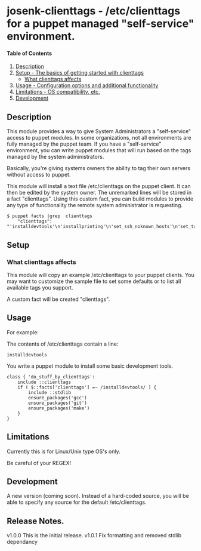 # josenk-clienttags - /etc/clienttags for a puppet managed  "self-service" environment.

#### Table of Contents

1. [Description](#description)
1. [Setup - The basics of getting started with clienttags](#setup)
    * [What clienttags affects](#what-clienttags-affects)
1. [Usage - Configuration options and additional functionality](#usage)
1. [Limitations - OS compatibility, etc.](#limitations)
1. [Development](#development)

## Description

This module provides a way to give System Administrators a "self-service" 
access to puppet modules.  In some organizations, not all environments are
fully managed by the puppet team.  If you have a "self-service" environment,
you can write puppet modules that will run based on the tags managed by 
the system administrators.

Basically, you're giving systems owners the ability to tag their own servers
without access to puppet.

This module will install a text file /etc/clienttags on the puppet client.  It
can then be edited by the system owner.   The unremarked lines will be stored 
in a fact "clienttags".   Using this custom fact, you can build modules to 
provide any type of functionality the remote system administrator is requesting.

```
$ puppet facts |grep  clienttags
    "clienttags": "'installdevtools'\n'installprinting'\n'set_ssh_noknown_hosts'\n'set_tuned_performance'\n'vmware_guest'",

```

## Setup

### What clienttags affects 

This module will copy an example /etc/clienttags to your puppet clients. You
may want to customize the sample file to set some defaults or to list all 
available tags you support.

A custom fact will be created "clienttags".

## Usage

For example:

The contents of /etc/clienttags contain a line:
```
installdevtools
```


You write a puppet module to install some basic development tools.
```
class { 'do_stuff_by_clienttags':
    include ::clienttags
    if ( $::facts['clienttags'] =~ /installdevtools/ ) {
        include ::stdlib
        ensure_packages('gcc')
        ensure_packages('git')
        ensure_packages('make')
    }
}
```


## Limitations

Currently this is for Linux/Unix type OS's only.

Be careful of your REGEX!  

## Development

A new version (coming soon).  Instead of a hard-coded source, you will be
able to specify any source for the default /etc/clienttags.

## Release Notes.

v1.0.0  This is the initial release.
v1.0.1  Fix formatting and removed stdlib dependancy
